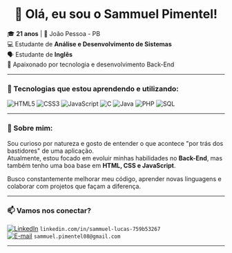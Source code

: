 <h1 align="center">👋 Olá, eu sou o Sammuel Pimentel!</h1>

🎓 **21 anos** | 📍 João Pessoa - PB  
💻 Estudante de **Análise e Desenvolvimento de Sistemas**  
🗣️ Estudante de **Inglês**  
🧠 Apaixonado por tecnologia e desenvolvimento Back-End  

---

### 🧰 Tecnologias que estou aprendendo e utilizando:

![HTML5](https://img.shields.io/badge/HTML5-E34F26?style=for-the-badge&logo=html5&logoColor=white)
![CSS3](https://img.shields.io/badge/CSS3-1572B6?style=for-the-badge&logo=css3&logoColor=white)
![JavaScript](https://img.shields.io/badge/JavaScript-F7DF1E?style=for-the-badge&logo=javascript&logoColor=black)
![C](https://img.shields.io/badge/C-00599C?style=for-the-badge&logo=c&logoColor=white)
![Java](https://img.shields.io/badge/Java-007396?style=for-the-badge&logo=java&logoColor=white)
![PHP](https://img.shields.io/badge/PHP-777BB4?style=for-the-badge&logo=php&logoColor=white)
![SQL](https://img.shields.io/badge/SQL-4479A1?style=for-the-badge&logo=mysql&logoColor=white)

---

### 🚀 Sobre mim:

Sou curioso por natureza e gosto de entender o que acontece "por trás dos bastidores" de uma aplicação.  
Atualmente, estou focado em evoluir minhas habilidades no **Back-End**, mas também tenho uma boa base em **HTML, CSS e JavaScript**.

Busco constantemente melhorar meu código, aprender novas linguagens e colaborar com projetos que façam a diferença.

---

### 📫 Vamos nos conectar?

[![LinkedIn](https://img.shields.io/badge/LinkedIn-0A66C2?style=for-the-badge&logo=linkedin&logoColor=white)](https://www.linkedin.com/in/sammuel-lucas-759b53267/) `linkedin.com/in/sammuel-lucas-759b53267`  
[![E-mail](https://img.shields.io/badge/Gmail-D14836?style=for-the-badge&logo=gmail&logoColor=white)](mailto:sammuel.pimentel08@gmail.com) `sammuel.pimentel08@gmail.com`

---



